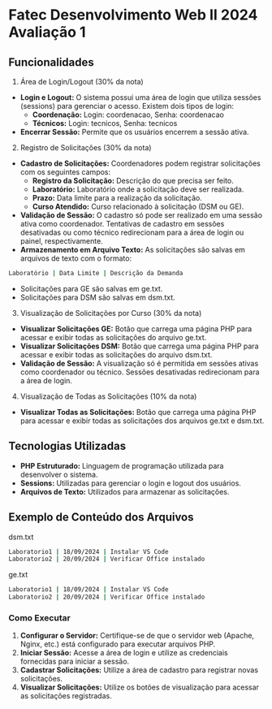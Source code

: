 # Fatec Desenvolvimento Web II 2024 Avaliação 1

## Funcionalidades

1. Área de Login/Logout (30% da nota)
- **Login e Logout:** O sistema possui uma área de login que utiliza sessões (sessions) para gerenciar o acesso. Existem dois tipos de login:
  - **Coordenação:** Login: coordenacao, Senha: coordenacao
  - **Técnicos:** Login: tecnicos, Senha: tecnicos
- **Encerrar Sessão:** Permite que os usuários encerrem a sessão ativa.

2. Registro de Solicitações (30% da nota)
- **Cadastro de Solicitações:** Coordenadores podem registrar solicitações com os seguintes campos:
  - **Registro da Solicitação:** Descrição do que precisa ser feito.
  - **Laboratório:** Laboratório onde a solicitação deve ser realizada.
  - **Prazo:** Data limite para a realização da solicitação.
  - **Curso Atendido:** Curso relacionado à solicitação (DSM ou GE).
- **Validação de Sessão:** O cadastro só pode ser realizado em uma sessão ativa como coordenador. Tentativas de cadastro em sessões desativadas ou como técnico redirecionam para a área de login ou painel, respectivamente.
- **Armazenamento em Arquivo Texto:** As solicitações são salvas em arquivos de texto com o formato:

~~~bash
Laboratório | Data Limite | Descrição da Demanda
~~~

  - Solicitações para GE são salvas em ge.txt.
  - Solicitações para DSM são salvas em dsm.txt.

3. Visualização de Solicitações por Curso (30% da nota)
- **Visualizar Solicitações GE:** Botão que carrega uma página PHP para acessar e exibir todas as solicitações do arquivo ge.txt.
- **Visualizar Solicitações DSM:** Botão que carrega uma página PHP para acessar e exibir todas as solicitações do arquivo dsm.txt.
- **Validação de Sessão:** A visualização só é permitida em sessões ativas como coordenador ou técnico. Sessões desativadas redirecionam para a área de login.

4. Visualização de Todas as Solicitações (10% da nota)
- **Visualizar Todas as Solicitações:** Botão que carrega uma página PHP para acessar e exibir todas as solicitações dos arquivos ge.txt e dsm.txt.

## Tecnologias Utilizadas

- **PHP Estruturado:** Linguagem de programação utilizada para desenvolver o sistema.
- **Sessions:** Utilizadas para gerenciar o login e logout dos usuários.
- **Arquivos de Texto:** Utilizados para armazenar as solicitações.

## Exemplo de Conteúdo dos Arquivos

dsm.txt

~~~bash
Laboratorio1 | 18/09/2024 | Instalar VS Code
Laboratorio2 | 20/09/2024 | Verificar Office instalado
~~~

ge.txt
~~~bash
Laboratorio1 | 18/09/2024 | Instalar VS Code
Laboratorio2 | 20/09/2024 | Verificar Office instalado
~~~

### Como Executar

1. **Configurar o Servidor:** Certifique-se de que o servidor web (Apache, Nginx, etc.) está configurado para executar arquivos PHP.
2. **Iniciar Sessão:** Acesse a área de login e utilize as credenciais fornecidas para iniciar a sessão.
3. **Cadastrar Solicitações:** Utilize a área de cadastro para registrar novas solicitações.
4. **Visualizar Solicitações:** Utilize os botões de visualização para acessar as solicitações registradas.
